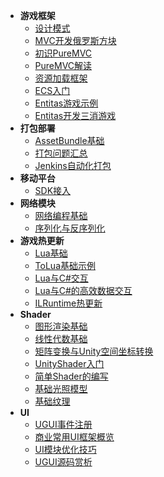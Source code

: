 * **游戏框架**
    * [设计模式](Unity/Advanced/设计模式)
    * [MVC开发俄罗斯方块](Unity/Advanced/MVC开发俄罗斯方块)
    * [初识PureMVC](Unity/Advanced/初识PureMVC)
    * [PureMVC解读](Unity/Advanced/PureMVC解读)
    * [资源加载框架](Unity/Advanced/资源加载框架)
    * [ECS入门](Unity/Advanced/ECS入门)
    * [Entitas游戏示例](Unity/Advanced/Entitas游戏示例)
    * [Entitas开发三消游戏](Unity/Advanced/Entitas开发三消游戏)
* **打包部署**
    * [AssetBundle基础](Unity/Advanced/AssetBundle基础)
    * [打包问题汇总](Unity/Advanced/打包问题汇总)
    * [Jenkins自动化打包](Unity/Advanced/Jenkins自动化打包)
* **移动平台**
    * [SDK接入](Unity/Advanced/SDK接入)
* **网络模块**
    * [网络编程基础](Unity/Advanced/网络编程基础)
    * [序列化与反序列化](Unity/Advanced/序列化与反序列化)
* **游戏热更新**
    * [Lua基础](Unity/Advanced/Lua基础)
    * [ToLua基础示例](Unity/Advanced/ToLua基础示例)
    * [Lua与C#交互](Unity/Advanced/Lua与CSharp交互)
    * [Lua与C#的高效数据交互](Unity/Advanced/Lua与CSharp的高效数据交互)
    * [ILRuntime热更新](Unity/Advanced/ILRuntime热更新)
* **Shader**
    * [图形渲染基础](Unity/Advanced/图形渲染基础)
    * [线性代数基础](Unity/Advanced/线性代数基础)
    * [矩阵变换与Unity空间坐标转换](Unity/Advanced/矩阵变换与Unity空间坐标转换)
    * [UnityShader入门](Unity/Advanced/UnityShader入门)
    * [简单Shader的编写](Unity/Advanced/简单Shader的编写)
    * [基础光照模型](Unity/Advanced/基础光照模型)
    * [基础纹理](Unity/Advanced/基础纹理)
* **UI**
    * [UGUI事件注册](Unity/Advanced/UGUI事件注册)
    * [商业常用UI框架概览](Unity/Advanced/商业常用UI框架概览)
    * [UI模块优化技巧](Unity/Advanced/UI模块优化技巧)
    * [UGUI源码赏析](Unity/Advanced/UGUI源码赏析)